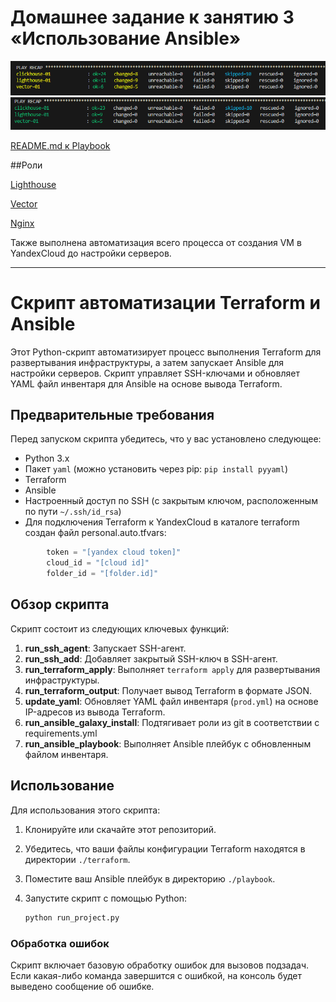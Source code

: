 # Домашнее задание к занятию 3 «Использование Ansible»

![img](https://github.com/SeNike/Study_24/blob/main/ansible-02/4.1.png)
![img](https://github.com/SeNike/Study_24/blob/main/ansible-02/4.2.png)

[README.md к Playbook](https://github.com/SeNike/ansible-04/blob/main/playbook/README.md)

##Роли

[Lighthouse](https://github.com/SeNike/ansible-lighthouse.git)

[Vector](https://github.com/SeNike/ansible-vector.git)

[Nginx](https://github.com/SeNike/ansible-nginx.git)


Также выполнена автоматизация всего процесса от создания VM в YandexCloud до настройки серверов. 

_______________________________________________________________________________________________________________________________________________________________________________
# Скрипт автоматизации Terraform и Ansible

Этот Python-скрипт автоматизирует процесс выполнения Terraform для развертывания инфраструктуры, а затем запускает Ansible для настройки серверов. Скрипт управляет SSH-ключами и обновляет YAML файл инвентаря для Ansible на основе вывода Terraform.

## Предварительные требования

Перед запуском скрипта убедитесь, что у вас установлено следующее:

- Python 3.x
- Пакет `yaml` (можно установить через pip: `pip install pyyaml`)
- Terraform
- Ansible
- Настроенный доступ по SSH (с закрытым ключом, расположенным по пути `~/.ssh/id_rsa`)
- Для подключения Terraform к YandexCloud в каталоге terraform создан файл personal.auto.tfvars:
```personal.auto.tfvars
        token = "[yandex cloud token]"
        cloud_id = "[cloud id]"
        folder_id = "[folder.id]"
```
## Обзор скрипта

Скрипт состоит из следующих ключевых функций:

1. **run_ssh_agent**: Запускает SSH-агент.
2. **run_ssh_add**: Добавляет закрытый SSH-ключ в SSH-агент.
3. **run_terraform_apply**: Выполняет `terraform apply` для развертывания инфраструктуры.
4. **run_terraform_output**: Получает вывод Terraform в формате JSON.
5. **update_yaml**: Обновляет YAML файл инвентаря (`prod.yml`) на основе IP-адресов из вывода Terraform.
6. **run_ansible_galaxy_install**: Подтягивает роли из git в соответствии с requirements.yml 
6. **run_ansible_playbook**: Выполняет Ansible плейбук с обновленным файлом инвентаря.

## Использование

Для использования этого скрипта:

1. Клонируйте или скачайте этот репозиторий.
2. Убедитесь, что ваши файлы конфигурации Terraform находятся в директории `./terraform`.
3. Поместите ваш Ansible плейбук в директорию `./playbook`.
4. Запустите скрипт с помощью Python:

   ```bash
   python run_project.py
   ```
### Обработка ошибок

Скрипт включает базовую обработку ошибок для вызовов подзадач. Если какая-либо команда завершится с ошибкой, на консоль будет выведено сообщение об ошибке.